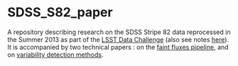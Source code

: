 # SDSS_S82_paper

A repository describing research on the SDSS Stripe 82 data reprocessed in the Summer 2013 as part of the [LSST Data Challenge](https://dmtn-035.lsst.io) (also see notes 
[here](https://dev.lsstcorp.org/trac/wiki/DC/Winter2013)). It is accompanied by two technical papers : on the [faint fluxes pipeline](https://github.com/suberlak/Faint_pipeline_report), and on [variability detection methods](https://github.com/suberlak/Variability_report). 
